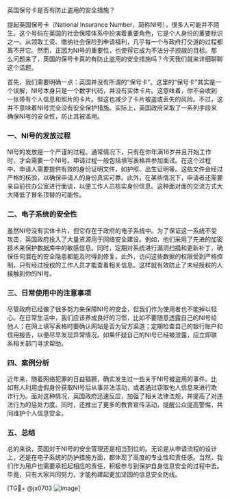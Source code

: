 英国保号卡是否有防止盗用的安全措施？

提起英国保号卡（National Insurance Number，简称NI号），很多人可能并不陌生。这个号码在英国的社会保障体系中扮演着重要角色，它是个人身份的重要标识之一。从领取工资、缴纳社会保险到申请福利，几乎每一个与政府打交道的过程都离不开它。然而，正因为NI号的重要性，也使得它成为不法分子觊觎的目标。那么问题来了，英国的保号卡真的有防止盗用的安全措施吗？今天我们就来详细聊聊这个话题。

首先，我们需要明确一点：英国并没有所谓的“保号卡”。这里的“保号卡”其实是一个误解，NI号本身只是一个数字代码，并没有实体卡片。这意味着，你不会收到一张带有个人信息和照片的卡片。但这也减少了卡片被盗或丢失的风险。不过，这并不意味着NI号完全没有安全保护措施。实际上，英国政府采取了一系列手段来确保NI号的安全性，防止其被滥用。

### 一、NI号的发放过程

NI号的发放是一个严谨的过程。通常情况下，只有在你年满16岁并且开始工作时，才会需要一个NI号。申请过程一般包括填写表格并参加面试。在这个过程中，申请人需要提供有效的身份证明文件，如护照、出生证明等。这些文件会经过严格的核验，以确保申请人的身份真实可靠。此外，在某些情况下，申请者还需要亲自前往办公室进行面谈，以便工作人员核实身份信息。这种面对面的交流方式大大降低了冒名顶替的可能性。

### 二、电子系统的安全性

虽然NI号没有实体卡片，但它存在于政府的电子系统中。为了保证这一系统不受攻击，英国政府投入了大量资源用于网络安全建设。例如，他们采用了先进的加密技术来保护数据库中的敏感信息。同时，定期对系统进行漏洞扫描和更新补丁，确保任何潜在的安全隐患都能及时得到修复。此外，访问这些数据的权限受到严格控制，只有经过授权的工作人员才能查看相关信息。这样就有效防止了未经授权的人接触到你的NI号。

### 三、日常使用中的注意事项

尽管政府已经做了很多努力来保障NI号的安全，但我们作为使用者也不能掉以轻心。在日常生活中，我们应该养成良好的习惯，比如不要随意透露自己的NI号给他人；在网上填写表格时要确认网站是否为官方渠道；定期检查自己的银行账户和信用报告，以便尽早发现异常情况。如果怀疑自己的NI号已经被泄露，应立即联系相关部门寻求帮助。

### 四、案例分析

近年来，随着网络犯罪的日益猖獗，确实发生过一些关于NI号被盗用的事件。比如有人利用虚假身份获取NI号后从事非法活动，或者通过窃取他人信息来进行欺诈行为。面对这种情况，英国政府迅速反应，加强了相关法律法规，并提高了对违法行为的惩处力度。同时，还推出了更多的教育宣传活动，提醒公众提高警惕，共同维护个人信息安全。

### 五、总结

总的来说，英国对于NI号的安全管理还是相当到位的。无论是从申请流程的设计上，还是在电子系统的防护措施方面，都体现了高度的专业性和责任感。当然，我们作为用户也需要承担起相应的责任，积极参与到保护自身信息安全的过程中去。毕竟，只有大家共同努力，才能构建起更加坚固的信息安全防线。

[TG💪+ @jx0703 ![Image](https://github.com/user-attachments/assets/dbca1d08-cadb-493c-b0ec-ad6f7a83f270)]